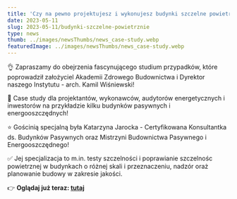 ```yaml
---
title: 'Czy na pewno projektujesz i wykonujesz budynki szczelne powietrznie'
date: 2023-05-11
slug: 2023-05-11/budynki-szczelne-powietrznie
type: news
thumb: ../images/newsThumbs/news_case-study.webp
featuredImage: ../images/newsThumbs/news_case-study.webp
---
```


👌 Zapraszamy do obejrzenia fascynującego studium przypadków, które poprowadził założyciel Akademii Zdrowego Budownictwa i Dyrektor naszego Instytutu - arch. Kamil Wiśniewski!

🎯 Case study dla projektantów, wykonawców, audytorów energetycznych i inwestorów na przykładzie kilku budynków pasywnych i energooszczędnych!

⭐️ Gościnią specjalną była Katarzyna Jarocka - Certyfikowana Konsultantka ds. Budynków Pasywnych oraz Mistrzyni Budownictwa Pasywnego i Energooszczędnego!

✅ Jej specjalizacja to m.in. testy szczelności i poprawianie szczelnośc powietrznej w budynkach o różnej skali i przeznaczeniu, nadzór oraż planowanie budowy w zakresie jakości.

👉 <strong>Oglądaj już teraz: <a href="https://www.youtube.com/watch?v=SNzUzyWuEPw">tutaj</a></strong>
